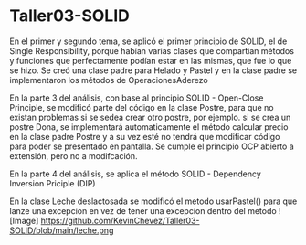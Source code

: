 # Taller03-SOLID

En el primer y segundo tema, se aplicó el primer principio de SOLID, el de Single Responsibility, porque habían varias clases que compartian métodos y funciones que perfectamente podían estar en las mismas, que fue lo que se hizo. Se creó una clase padre para Helado y Pastel y en la clase padre se implementaron los métodos de OperacionesAderezo

En la parte 3 del análisis, con base al principio SOLID - Open-Close Principle, se modificó parte del código en la clase Postre, para que no existan problemas si se sedea crear otro postre, por ejemplo. si se crea un postre Dona, se implementará automaticamente el método calcular precio en la clase padre Postre y a su vez esté no tendrá que modificar código para poder se presentado en pantalla. Se cumple el principio OCP abierto a extensión, pero no a modifcación.

En la parte 4 del análisis, se aplica el método SOLID -  Dependency Inversion Priciple (DIP) 

En la clase Leche deslactosada se modificó el metodo usarPastel() para que lanze una excepcion en vez de tener una excepcion dentro del metodo 
![Image] https://github.com/KevinChevez/Taller03-SOLID/blob/main/leche.png
